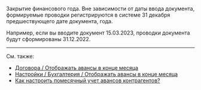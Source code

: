 Закрытие финансового года. Вне зависимости от даты ввода документа, формируемые проводки регистрируются в системе 31 декабря предшествующего дате документа, года.

Например, если вы вводите документ 15.03.2023, проводки документа будут сформированы 31.12.2022.

---

См. также:

- [Договора / Отображать авансы в конце месяца](/c/Contracts#CloseAdvances)
- [Настройки / Бухгалтерия / Отображать авансы в конце месяца](/cf/Settings#CloseAdvances)
- [Как настроить помесячный учет авансов контрагентов?](/faqaccounting#MonthlyAdvances)

